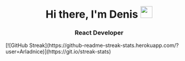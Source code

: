 <h1 align="center">Hi there, I'm Denis
<img src="https://github.com/blackcater/blackcater/raw/main/images/Hi.gif" height="32"/></h1>
<h3 align="center">React Developer</h3>
[![GitHub Streak](https://github-readme-streak-stats.herokuapp.com/?user=Arladnice)](https://git.io/streak-stats)
